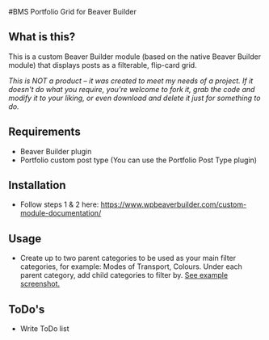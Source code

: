 #BMS Portfolio Grid for Beaver Builder

## What is this?

This is a custom Beaver Builder module (based on the native Beaver Builder module) that displays posts as a filterable, flip-card grid.

*This is NOT a product – it was created to meet my needs of a project. If it doesn't do what you require, you're welcome to fork it, grab the code and modify it to your liking, or even download and delete it just for something to do.*

## Requirements
 - Beaver Builder plugin
 - Portfolio custom post type (You can use the Portfolio Post Type plugin)

## Installation
- Follow steps 1 & 2 here: https://www.wpbeaverbuilder.com/custom-module-documentation/

## Usage
- Create up to two parent categories to be used as your main filter categories, for example: Modes of Transport, Colours. Under each parent category, add child categories to filter by. [See example screenshot.](https://cldup.com/eIm6F6lFEw.png)

## ToDo's
- Write ToDo list
